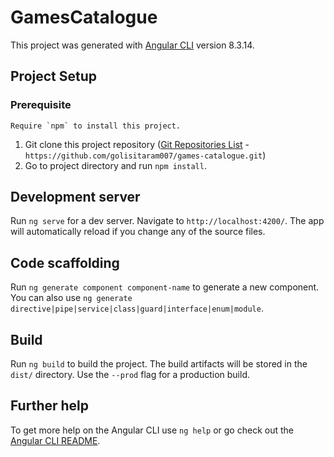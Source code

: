 # GamesCatalogue

This project was generated with [Angular CLI](https://github.com/angular/angular-cli) version 8.3.14.

## Project Setup

### Prerequisite
    Require `npm` to install this project.
1. Git clone this project repository ([Git Repositories List](https://github.com/golisitaram007/games-catalogue.git) - `https://github.com/golisitaram007/games-catalogue.git`)
2. Go to project directory and run `npm install`.

## Development server

Run `ng serve` for a dev server. Navigate to `http://localhost:4200/`. The app will automatically reload if you change any of the source files.

## Code scaffolding

Run `ng generate component component-name` to generate a new component. You can also use `ng generate directive|pipe|service|class|guard|interface|enum|module`.

## Build

Run `ng build` to build the project. The build artifacts will be stored in the `dist/` directory. Use the `--prod` flag for a production build.

## Further help

To get more help on the Angular CLI use `ng help` or go check out the [Angular CLI README](https://github.com/angular/angular-cli/blob/master/README.md).
